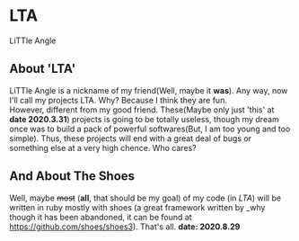 # LTA
LiTTle Angle

## About 'LTA'
LiTTle Angle is a nickname of my friend(Well, maybe it **was**). Any way, now I'll call my projects LTA. Why? Because I think they are fun.  
However, different from my good friend. These(Maybe only just 'this' at **date 2020.3.31**) projects is going to be totally useless, though my dream once was to build a pack of powerful softwares(But, I am too young and too simple). 
Thus, these projects will end with a great deal of bugs or something else at a very high chence. Who cares?

## And About The Shoes
Well, maybe ~~most~~ (**all**, that should be my goal) of my code (in *LTA*) will be written in ruby mostly with shoes (a great framework written by \_why though it has been abandoned, it can be found at https://github.com/shoes/shoes3). That's all. **date: 2020.8.29**
